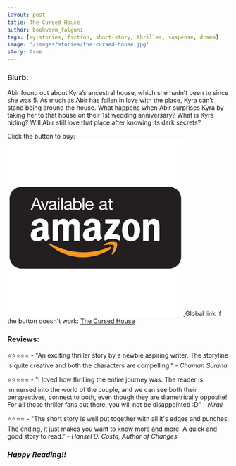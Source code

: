 ```yaml
---
layout: post
title: The Cursed House
author: bookworm_falguni
tags: [my-stories, fiction, short-story, thriller, suspense, drama]
image: '/images/stories/the-cursed-house.jpg'
story: true
---
```

### **Blurb:**

Abir found out about Kyra’s ancestral house, which she hadn’t been to since she was 5. As much as Abir has fallen in love with the place, Kyra can’t stand being around the house.
What happens when Abir surprises Kyra by taking her to that house on their 1st wedding anniversary? What is Kyra hiding? Will Abir still love that place after knowing its dark secrets?

Click the button to buy:
<a target="_blank" href="https://amzn.to/3dkgvna">
    <img src="/images/common/amazon-common.png" class="amazon-btn">
</a>
Global link if the button doesn't work: <a href="url">The Cursed House</a>

### **Reviews:**

⭐⭐⭐⭐⭐ - "An exciting thriller story by a newbie aspiring writer. The storyline is quite creative and both the characters are compelling." - *Chaman Surana*

⭐⭐⭐⭐⭐ - "I loved how thrilling the entire journey was. The reader is immersed into the world of the couple, and we can see both their perspectives, connect to both, even though they are diametrically opposite! For all those thriller fans out there, you will not be disappointed :D" - *Nirali*

⭐⭐⭐⭐   - "The short story is well put together with all it's edges and punches. The ending, it just makes you want to know more and more. A quick and good story to read." - *Hansel D. Costa, Author of Changes*


### ***Happy Reading!!***
